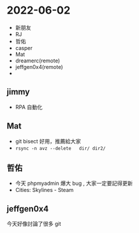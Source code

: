 # 2022-06-02

- 新朋友
- RJ
- 哲佑
- casper
- Mat
- dreamerc(remote)
- jeffgen0x4(remote)
- 
## jimmy

- RPA 自動化

## Mat

- git bisect 好用，推薦給大家
- `rsync -n avz --delete   dir/ dir2/`

## 哲佑

- 今天 phpmyadmin 爆大 bug , 大家一定要記得更新
- Cities: Skylines - Steam

## jeffgen0x4 

今天好像討論了很多 git 

